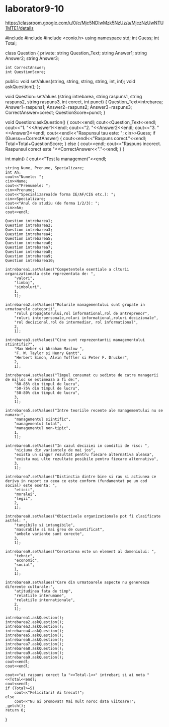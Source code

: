 # laborator9-10
https://classroom.google.com/u/0/c/Mjc5NDIwMzk5NzUz/a/MjczNzUwNTU1MTE1/details

#include <iostream>
#include <string>
#include <conio.h>
using namespace std;
int Guess;
int Total;

class Question
{
private:
	string Question_Text;
	string Answer1;
	string Answer2;
	string Answer3;

	int CorrectAnswer;
	int QuestionScore;

public:
	void setValues(string, string, string, string, int, int);
	void askQuestion();
};

void Question::setValues (string intrebarea, string raspuns1, string raspuns2, string raspuns3, int corect, int punct)
	{
	Question_Text=intrebarea;
	Answer1=raspuns1;
	Answer2=raspuns2;
	Answer3=raspuns3;
	CorrectAnswer=corect;
	QuestionScore=punct;
	}

void Question::askQuestion()
	{
		cout<<endl;
		cout<<Question_Text<<endl;
		cout<<"1. "<<Answer1<<endl;
		cout<<"2. "<<Answer2<<endl;
		cout<<"3. "<<Answer3<<endl;
		cout<<endl<<"Raspunsul tau este: ";
		cin>>Guess;
		if (Guess==CorrectAnswer)
		{
			cout<<endl<<"Raspuns corect."<<endl;
			Total=Total+QuestionScore;
		}
		else
		{
			cout<<endl;
			cout<<"Raspuns incorect. Raspunsul corect este "<<CorrectAnswer<<"."<<endl;
		}
	}

int main()
{
	cout<<"Test la management"<<endl;

	string Nume, Prenume, Specializare;
	int An;
	cout<<"Numele: ";
	cin>>Nume;
	cout<<"Prenumele: ";
	cin>>Prenume;
	cout<<"Specializarea(de forma IE/AF/CIG etc.): ";
	cin>>Specializare;
	cout<<"Anul de studiu (de forma 1/2/3): ";
	cin>>An;
	cout<<endl;

	Question intrebarea1;
	Question intrebarea2;
	Question intrebarea3;
	Question intrebarea4;
	Question intrebarea5;
	Question intrebarea6;
	Question intrebarea7;
	Question intrebarea8;
	Question intrebarea9;
	Question intrebarea10;

	intrebarea1.setValues("Competentele esentiale a clturii organizationala este reprezentata de: ",
		"valori",
		"limbaj",
		"simboluri",
		1,
		1);

	intrebarea2.setValues("Rolurile managementului sunt grupate in urmatoarele categorii",
		"rolul propagatorului,rol informational,rol de antreprenor",
		"roluri interpersonale,roluri informational,roluri decizionale",
		"rol decizional,rol de intermediar, rol informational",
		2,
		1);

	intrebarea3.setValues("Cine sunt reprezentantii managementului stiintific?",
		"Max Weber si Abraham Maslow ",
		"F. W. Taylor si Henry Gantt",
		"Herbert Simon, Alvin Toffler si Peter F. Drucker",
		2,
		1);

	intrebarea4.setValues("Timpul consumat cu sedinte de catre managerii de mijloc se estimeaza a fi de:",
		"60-85% din timpul de lucru",
		"50-75% din timpul de lucru",
		"50-80% din timpul de lucru",
		3,
		1);

	intrebarea5.setValues("Intre teoriile recente ale managementului nu se numara:",
		"managementul siintific",
		"managementul total",
		"managementul non-tipic",
		1,
		1);

	intrebarea6.setValues("In cazul deciziei in conditii de risc: ",
		"niciuna din variantele de mai jos",
		"exista un singur rezultat pentru fiecare alternativa aleasa",
		"exista mai ulte rezultate posibile pentru fiecare alternativa",
		3,
		1);

	intrebarea7.setValues("Distinctia dintre bine si rau si actiunea ce deriva in raport cu ceea ce este conform (fundamentat pe un cod social) este esenta: ",
		"eticii",
		"moralei",
		"legii",
		2,
		1);

	intrebarea8.setValues("Obiectivele organizationale pot fi clasificate astfel: ",
		"tangibile si intangibile",
		"masurabile si mai greu de cuantificat",
		"ambele variante sunt corecte",
		3,
		1);

	intrebarea9.setValues("Cercetarea este un element al domeniului: ",
		"tehnic",
		"economic",
		"social",
		1,
		1);

	intrebarea9.setValues("Care din urmatoarele aspecte nu genereaza diferente culturale:",
		"atitudinea fata de timp",
		"relatiile interumane",
		"relatiile internationale",
		2,
		1);

	intrebarea1.askQuestion();
	intrebarea2.askQuestion();
	intrebarea3.askQuestion();
	intrebarea4.askQuestion();
	intrebarea5.askQuestion();
	intrebarea6.askQuestion();
	intrebarea7.askQuestion();
	intrebarea8.askQuestion();
	intrebarea9.askQuestion();
	intrebarea9.askQuestion();
	cout<<endl;
	cout<<endl;

	cout<<"ai raspuns corect la "<<Total-1<<" intrebari si ai nota "<<Total<<endl;
	cout<<endl;
	if (Total>=5)
		cout<<"Felicitari! Ai trecut!";
	else
		cout<<"Nu ai promovat! Mai mult noroc data viitoare!";
	_getch();
	return 0;
}




